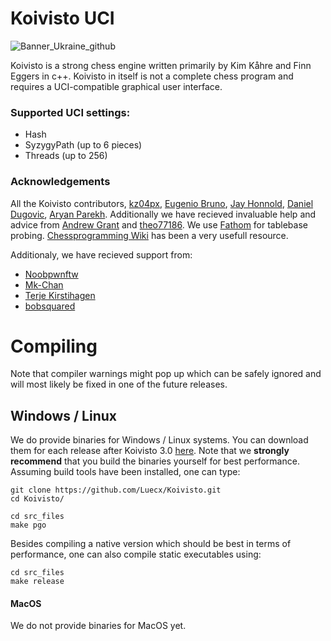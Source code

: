 # Koivisto UCI

![Banner_Ukraine_github](https://user-images.githubusercontent.com/34272583/171700088-85cb7d80-3d1c-4a57-950a-b95c35cb9b04.png)

Koivisto is a strong chess engine written primarily by Kim Kåhre and Finn Eggers in c++. Koivisto in itself is not a complete chess program and requires a UCI-compatible graphical user interface.

### Supported UCI settings:
- Hash
- SyzygyPath (up to 6 pieces)
- Threads (up to 256)

### Acknowledgements
All the Koivisto contributors, [kz04px](https://github.com/kz04px), [Eugenio Bruno](https://github.com/Eugenio-Bruno), [Jay Honnold](https://github.com/jhonnold), [Daniel Dugovic](https://github.com/ddugovic), [Aryan Parekh](https://github.com/Aryan1508/Bit-Genie). Additionally we have recieved invaluable help and advice from [Andrew Grant](https://github.com/AndyGrant/Ethereal) and [theo77186](https://github.com/theo77186). We use [Fathom](https://github.com/jdart1/Fathom) for tablebase probing. [Chessprogramming Wiki](https://www.chessprogramming.org/Main_Page) has been a very usefull resource.

Additionaly, we have recieved support from:
- [Noobpwnftw](https://github.com/noobpwnftw)
- [Mk-Chan](https://github.com/Mk-Chan)
- [Terje Kirstihagen](https://github.com/TerjeKir)
- [bobsquared](https://github.com/bobsquared/Mr_Bob_Chess)




# Compiling


Note that compiler warnings might pop up which can be safely ignored and will most likely be fixed in 
one of the future releases.

## Windows / Linux


We do provide binaries for Windows / Linux systems. You can download them for each release after Koivisto 3.0 [here](https://github.com/Luecx/Koivisto/releases). 
Note that we **strongly recommend** that you build the binaries yourself for best performance.
Assuming build tools have been installed, one can type:

```
git clone https://github.com/Luecx/Koivisto.git
cd Koivisto/

cd src_files
make pgo
```

Besides compiling a native version which should be best in terms of performance, one can also compile static executables using:
```
cd src_files
make release
```

#### MacOS

We do not provide binaries for MacOS yet. 
